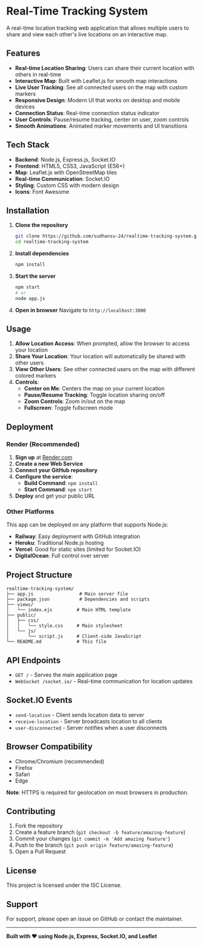 # Real-Time Tracking System

A real-time location tracking web application that allows multiple users to share and view each other's live locations on an interactive map.

## Features

- **Real-time Location Sharing**: Users can share their current location with others in real-time
- **Interactive Map**: Built with Leaflet.js for smooth map interactions
- **Live User Tracking**: See all connected users on the map with custom markers
- **Responsive Design**: Modern UI that works on desktop and mobile devices
- **Connection Status**: Real-time connection status indicator
- **User Controls**: Pause/resume tracking, center on user, zoom controls
- **Smooth Animations**: Animated marker movements and UI transitions

## Tech Stack

- **Backend**: Node.js, Express.js, Socket.IO
- **Frontend**: HTML5, CSS3, JavaScript (ES6+)
- **Map**: Leaflet.js with OpenStreetMap tiles
- **Real-time Communication**: Socket.IO
- **Styling**: Custom CSS with modern design
- **Icons**: Font Awesome

## Installation

1. **Clone the repository**
   ```bash
   git clone https://github.com/sudhansu-24/realtime-tracking-system.git
   cd realtime-tracking-system
   ```

2. **Install dependencies**
   ```bash
   npm install
   ```

3. **Start the server**
   ```bash
   npm start
   # or
   node app.js
   ```

4. **Open in browser**
   Navigate to `http://localhost:3000`

## Usage

1. **Allow Location Access**: When prompted, allow the browser to access your location
2. **Share Your Location**: Your location will automatically be shared with other users
3. **View Other Users**: See other connected users on the map with different colored markers
4. **Controls**:
   - **Center on Me**: Centers the map on your current location
   - **Pause/Resume Tracking**: Toggle location sharing on/off
   - **Zoom Controls**: Zoom in/out on the map
   - **Fullscreen**: Toggle fullscreen mode

## Deployment

### Render (Recommended)

1. **Sign up** at [Render.com](https://render.com)
2. **Create a new Web Service**
3. **Connect your GitHub repository**
4. **Configure the service**:
   - **Build Command**: `npm install`
   - **Start Command**: `npm start`
5. **Deploy** and get your public URL

### Other Platforms

This app can be deployed on any platform that supports Node.js:
- **Railway**: Easy deployment with GitHub integration
- **Heroku**: Traditional Node.js hosting
- **Vercel**: Good for static sites (limited for Socket.IO)
- **DigitalOcean**: Full control over server

## Project Structure

```
realtime-tracking-system/
├── app.js                 # Main server file
├── package.json           # Dependencies and scripts
├── views/
│   └── index.ejs         # Main HTML template
├── public/
│   ├── css/
│   │   └── style.css     # Main stylesheet
│   └── js/
│       └── script.js     # Client-side JavaScript
└── README.md             # This file
```

## API Endpoints

- `GET /` - Serves the main application page
- `WebSocket /socket.io/` - Real-time communication for location updates

## Socket.IO Events

- `send-location` - Client sends location data to server
- `receive-location` - Server broadcasts location to all clients
- `user-disconnected` - Server notifies when a user disconnects

## Browser Compatibility

- Chrome/Chromium (recommended)
- Firefox
- Safari
- Edge

**Note**: HTTPS is required for geolocation on most browsers in production.

## Contributing

1. Fork the repository
2. Create a feature branch (`git checkout -b feature/amazing-feature`)
3. Commit your changes (`git commit -m 'Add amazing feature'`)
4. Push to the branch (`git push origin feature/amazing-feature`)
5. Open a Pull Request

## License

This project is licensed under the ISC License.

## Support

For support, please open an issue on GitHub or contact the maintainer.

---

**Built with ❤️ using Node.js, Express, Socket.IO, and Leaflet** 
